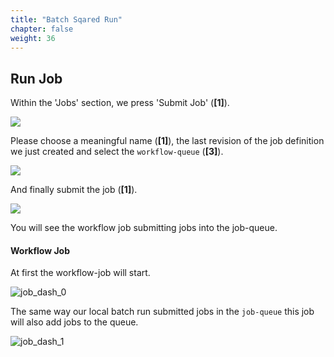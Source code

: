 ```yaml
---
title: "Batch Sqared Run"
chapter: false
weight: 36
---
```


## Run Job

Within the 'Jobs' section, we press 'Submit Job' (**[1]**).

![](/images/nextflow-on-aws-batch/nextflow202/run_job_0.png)


Please choose a meaningful name (**[1]**), the last revision of the job definition we just created and select the `workflow-queue` (**[3]**).

![](/images/nextflow-on-aws-batch/nextflow202/run_job_1.png)

And finally submit the job (**[1]**).

![](/images/nextflow-on-aws-batch/nextflow202/run_job_2.png)

You will see the workflow job submitting jobs into the job-queue.

#### Workflow Job

At first the workflow-job will start.

![job_dash_0](/images/nextflow-on-aws-batch/nextflow202/job_dash_0.png)

The same way our local batch run submitted jobs in the `job-queue` this job will also add jobs to the queue.

![job_dash_1](/images/nextflow-on-aws-batch/nextflow202/job_dash_1.png)
